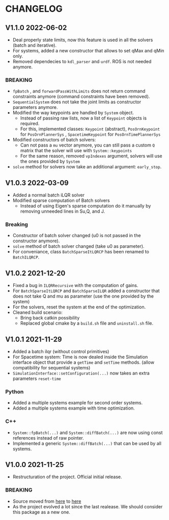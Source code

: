 # CHANGELOG

## V1.1.0 2022-06-02

* Deal properly state limits, now this feature is used in all the solvers (batch and iterative).
* For systems, added a new constructor that allows to set qMax and qMin only.
* Removed dependecies to ``kdl_parser`` and ``urdf``. ROS is not needed anymore.

### BREAKING

* ``fpBatch`` , and ``forwardPassWithLimits`` does not return command constraints anymore (command constraints have been removed).
* ``SequentialSystem`` does not take the joint limits as constructor parameters anymore. 
* Modified the way keypoints are handled by ``System`` object.
  * Instead of passing raw lists, now a list of ``Keypoint`` objects is required.
  * For this, implemented classes: ``Keypoint`` (abstract), ``PosOrnKeypoint`` for ``PosOrnPlannerSys`` , ``SpacetimeKeypoint`` for ``PosOrnTimePlannerSys``
* Modified constructors of batch solvers:
  * Can not pass a ``mu`` vector anymore, you can still pass a custom ``Q`` matrix that the solver will use with ``System::keypoints``
  * For the same reason, removed ``vpIndexes`` argument, solvers will use the ones provided by ``System``
* ``solve`` method for solvers now take an additional argument: ``early_stop``.

## V1.0.3 2022-03-09

* Added a normal batch iLQR solver
* Modified sparse computation of Batch solvers
  * Instead of using Eigen's sparse computation do it manually by removing unneeded lines in Su,Q, and J.

### Breaking

* Constructor of batch solver changed (u0 is not passed in the constructor anymore).
* ``solve`` method of batch solver changed (take u0 as parameter).
* For conveniance, class ``BatchSparseItLQRCP`` has been renamed to ``BatchILQRCP``.

## V1.0.2 2021-12-20

* Fixed a bug in ``ILQRRecursive`` with the computation of gains.
* For ``BatchSparseItLQRCP`` and ``BatchSparseILQR`` added a constructor that does not take Q and mu as parameter (use the one provided by the system)
* For the solvers, reset the system at the end of the optimization.
* Cleaned build scenario:
  * Bring back catkin possibility
  * Replaced global cmake by a ``build.sh`` file and ``uninstall.sh`` file.

## V1.0.1 2021-11-29

* Added a batch ilqr (without control primitives)
* For Spacetime system: Time is now dealed inside the Simulation interface object that provide a ``getTime`` and ``setTime`` methods. (allow compatibility for sequential systems)
* ``SimulationInterface::setConfiguration(...)`` now takes an extra parameters ``reset-time``

### Python

* Added a multiple systems example for second order systems.
* Added a multiple systems example with time optimization.

### C++

* ``System::fpBatch(...)`` and ``System::diffBatch(...)`` are now using const references instead of raw pointer.
* Implemented a generic ``System::diffBatch(...)`` that can be used by all systems.

## V1.0.0 2021-11-25

* Restructuration of the project. Official initial release.

### BREAKING

* Source moved from [here](https://gitlab.idiap.ch/rli/ros-ilqr) to [here](https://gitlab.idiap.ch/rli/ilqr_planner)
* As the project evolved a lot since the last realease. We should consider this package as a new one.
